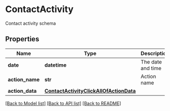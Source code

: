 # ContactActivity

Contact activity schema
## Properties
Name | Type | Description | Notes
------------ | ------------- | ------------- | -------------
**date** | **datetime** | The date and time | [optional] 
**action_name** | **str** | Action name | [optional] 
**action_data** | [**ContactActivityClickAllOfActionData**](ContactActivityClickAllOfActionData.md) |  | [optional] 

[[Back to Model list]](../README.md#documentation-for-models) [[Back to API list]](../README.md#documentation-for-api-endpoints) [[Back to README]](../README.md)


